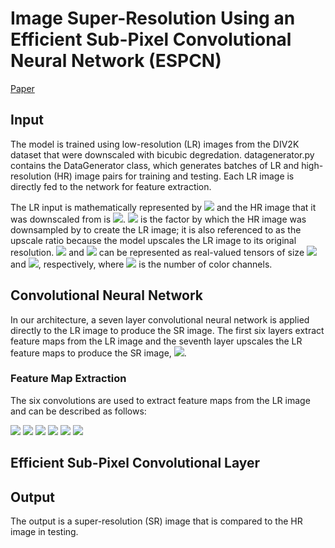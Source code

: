 # Image Super-Resolution Using an Efficient Sub-Pixel Convolutional Neural Network (ESPCN)
[Paper](https://arxiv.org/pdf/1609.05158.pdf)
## Input
The model is trained using low-resolution (LR) images from the DIV2K dataset that were downscaled with bicubic degredation. datagenerator.py contains the DataGenerator class, which generates batches of LR and high-resolution (HR) image pairs for training and testing. Each LR image is directly fed to the network for feature extraction. 

The LR input is mathematically represented by <img src="https://latex.codecogs.com/gif.latex?I^{LR}"/> and the HR image that it was downscaled from is <img src="https://latex.codecogs.com/gif.latex?I^{HR}"/>. <img src="https://latex.codecogs.com/gif.latex?r"/> is the factor by which the HR image was downsampled by to create the LR image; it is also referenced to as the upscale ratio because the model upscales the LR image to its original resolution. <img src="https://latex.codecogs.com/gif.latex?I^{LR}"/> and <img src="https://latex.codecogs.com/gif.latex?I^{HR}"/> can be represented as real-valued tensors of size <img src="https://latex.codecogs.com/gif.latex?H*W*C"/> and <img src="https://latex.codecogs.com/gif.latex?rH*rW*rC"/>, respectively, where <img src="https://latex.codecogs.com/gif.latex?C"/> is the number of color channels. 
## Convolutional Neural Network
In our architecture, a seven layer convolutional neural network is applied directly to the LR image to produce the SR image. The first six layers extract feature maps from the LR image and the seventh layer upscales the LR feature maps to produce the SR image, <img src="https://latex.codecogs.com/gif.latex?I^{SR}"/>.
### Feature Map Extraction
The six convolutions are used to extract feature maps from the LR image and can be described as follows: 

<img src="https://latex.codecogs.com/gif.latex?f^1(I^{LR};W_1,b_1)=\phi(W_1*I^{LR}+b_1)"/>

<img src="https://latex.codecogs.com/gif.latex?f^2(I^{LR};W_{1:2},b_{1:2})=\phi(W_2*f^1(I^{LR})+b_2)"/>

<img src="https://latex.codecogs.com/gif.latex?f^3(I^{LR};W_{1:3},b_{1:3})=\phi(W_3*f^2(I^{LR})+b_3)"/>

<img src="https://latex.codecogs.com/gif.latex?f^4(I^{LR};W_{1:4},b_{1:4})=\phi(W_4*f^3(I^{LR})+b_4)"/>

<img src="https://latex.codecogs.com/gif.latex?f^5(I^{LR};W_{1:5},b_{1:5})=\phi(W_5*f^4(I^{LR})+b_5)"/>

<img src="https://latex.codecogs.com/gif.latex?f^6(I^{LR};W_{1:6},b_{1:6})=\phi(W_6*f^5(I^{LR})+b_6)"/>

## Efficient Sub-Pixel Convolutional Layer

## Output
The output is a super-resolution (SR) image that is compared to the HR image in testing. 
